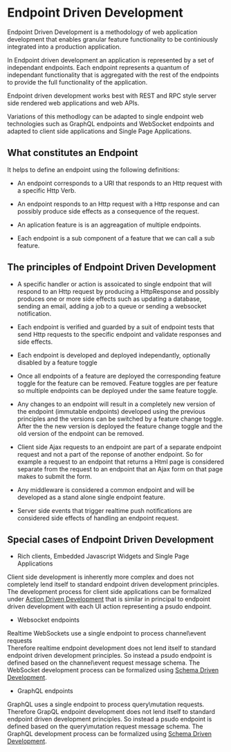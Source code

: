 # Endpoint Driven Development

Endpoint Driven Development is a methodology of web application development that enables granular feature functionality to be continiously integrated into a production application.

In Endpoint driven development an application is represented by a set of independant endpoints. Each endpoint represents a quantum of independant functionality that is aggregated with the rest of the endpoints to provide the full functionality of the application.

Endpoint driven development works best with REST and RPC style server side rendered web applications and web APIs.

Variations of this methodlogy can be adapted to single endpoint web technologies such as GraphQL endpoints and WebSocket endpoints and adapted to client side applications and Single Page Applications.

## What constitutes an Endpoint

It helps to define an endpoint using the following definitions:

- An endpoint corresponds to a URI that responds to an Http request with a
specific Http Verb.

- An endpoint responds to an Http request with a Http response and can possibly produce side effects as a consequence of the request.

- An aplication feature is is an aggreagation of multiple endpoints.

- Each endpoint is a sub component of a feature that we can call a sub feature.

## The principles of Endpoint Driven Development

- A specific handler or action is assoicated to single endpoint that will respond
to an Http request by producing a HttpResponse and possibly produces one or more
side effects such as updating a database, sending an email, adding a job to a queue or sending a websocket notification.

- Each endpoint is verified and guarded by a suit of endpoint tests that send Http requests to the specific endpoint and validate responses and side effects.

- Each endpoint is developed and deployed independantly, optionally disabled
by a feature toggle

- Once all endpoints of a feature are deployed the corresponding feature toggle
for the feature can be removed. Feature toggles are per feature so multiple endpoints can be deployed under the same feature toggle.

- Any changes to an endpoint will result in a completely new version of the endpoint
(immutable endpoints) developed using the previous principles and the versions can be switched by a feature change toggle. After the the new version is deployed
the feature change toggle and the old version of the endpoint can be removed.

- Client side Ajax requests to an endpoint are part of a separate endpoint request and not a part of the reponse of another endpoint. So for example a request to an endpoint that returns a Html page is considered separate from the request to an endpoint that an Ajax form on that page makes to submit the form.

- Any middleware is considered a common endpoint and will be developed as
a stand alone single endpoint feature.

- Server side events that trigger realtime push notifications are considered side effects of handling an endpoint request.

## Special cases of Endpoint Driven Development

- Rich clients, Embedded Javascript Widgets and Single Page Applications

Client side development is inherently more complex and does not completely lend
itself to standard endpoint driven development principles.
The development process for client side applications can be formalized under [Action Driven Development](https://alwaysdeployed/) that is similar in principal to endpoint driven development with each UI action representing a psudo endpoint.

- Websocket endpoints

Realtime WebSockets use a single endpoint to process channel\event requests  
Therefore realtime endpoint development does not lend itself to standard endpoint driven development principles.
So instead a psudo endpoint is defined based on the channel\event request message schema.
The WebSocket development process can be formalized using [Schema Driven Development](https://alwaysdeployed/).

- GraphQL endpoints

GraphQL uses a single endpoint to process query\mutation requests.
Therefore GrapQL endpoint development does not lend itself to standard endpoint driven development principles.
So instead a psudo endpoint is defined based on the query\mutation request message schema.
The GraphQL development process can be formalized using [Schema Driven Development](https://alwaysdeployed/).